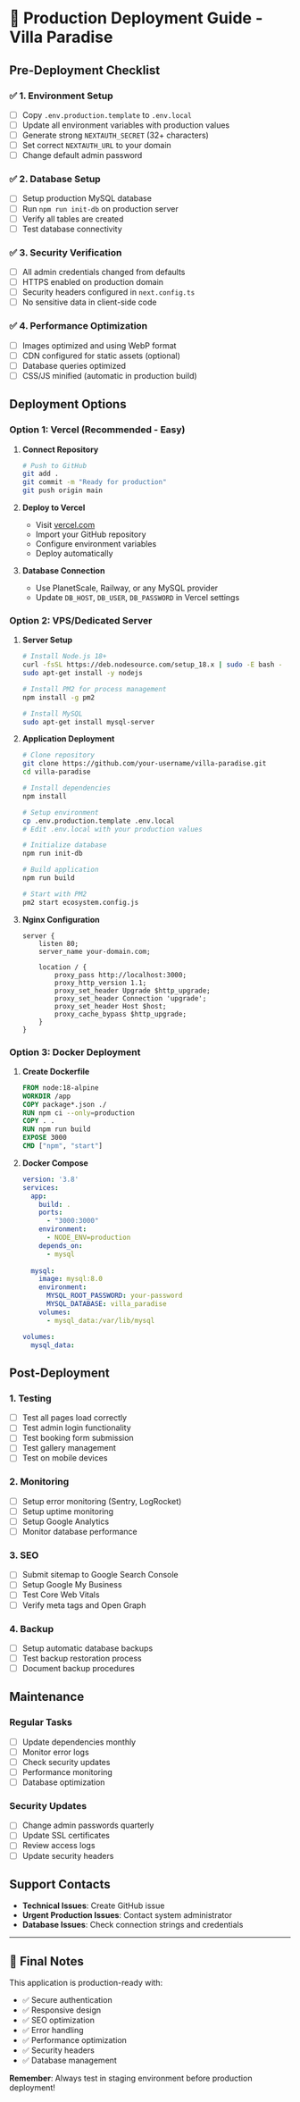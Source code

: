 # 🚀 Production Deployment Guide - Villa Paradise

## Pre-Deployment Checklist

### ✅ 1. Environment Setup
- [ ] Copy `.env.production.template` to `.env.local`
- [ ] Update all environment variables with production values
- [ ] Generate strong `NEXTAUTH_SECRET` (32+ characters)
- [ ] Set correct `NEXTAUTH_URL` to your domain
- [ ] Change default admin password

### ✅ 2. Database Setup
- [ ] Setup production MySQL database
- [ ] Run `npm run init-db` on production server
- [ ] Verify all tables are created
- [ ] Test database connectivity

### ✅ 3. Security Verification
- [ ] All admin credentials changed from defaults
- [ ] HTTPS enabled on production domain
- [ ] Security headers configured in `next.config.ts`
- [ ] No sensitive data in client-side code

### ✅ 4. Performance Optimization
- [ ] Images optimized and using WebP format
- [ ] CDN configured for static assets (optional)
- [ ] Database queries optimized
- [ ] CSS/JS minified (automatic in production build)

## Deployment Options

### Option 1: Vercel (Recommended - Easy)

1. **Connect Repository**
   ```bash
   # Push to GitHub
   git add .
   git commit -m "Ready for production"
   git push origin main
   ```

2. **Deploy to Vercel**
   - Visit [vercel.com](https://vercel.com)
   - Import your GitHub repository
   - Configure environment variables
   - Deploy automatically

3. **Database Connection**
   - Use PlanetScale, Railway, or any MySQL provider
   - Update `DB_HOST`, `DB_USER`, `DB_PASSWORD` in Vercel settings

### Option 2: VPS/Dedicated Server

1. **Server Setup**
   ```bash
   # Install Node.js 18+
   curl -fsSL https://deb.nodesource.com/setup_18.x | sudo -E bash -
   sudo apt-get install -y nodejs
   
   # Install PM2 for process management
   npm install -g pm2
   
   # Install MySQL
   sudo apt-get install mysql-server
   ```

2. **Application Deployment**
   ```bash
   # Clone repository
   git clone https://github.com/your-username/villa-paradise.git
   cd villa-paradise
   
   # Install dependencies
   npm install
   
   # Setup environment
   cp .env.production.template .env.local
   # Edit .env.local with your production values
   
   # Initialize database
   npm run init-db
   
   # Build application
   npm run build
   
   # Start with PM2
   pm2 start ecosystem.config.js
   ```

3. **Nginx Configuration**
   ```nginx
   server {
       listen 80;
       server_name your-domain.com;
       
       location / {
           proxy_pass http://localhost:3000;
           proxy_http_version 1.1;
           proxy_set_header Upgrade $http_upgrade;
           proxy_set_header Connection 'upgrade';
           proxy_set_header Host $host;
           proxy_cache_bypass $http_upgrade;
       }
   }
   ```

### Option 3: Docker Deployment

1. **Create Dockerfile**
   ```dockerfile
   FROM node:18-alpine
   WORKDIR /app
   COPY package*.json ./
   RUN npm ci --only=production
   COPY . .
   RUN npm run build
   EXPOSE 3000
   CMD ["npm", "start"]
   ```

2. **Docker Compose**
   ```yaml
   version: '3.8'
   services:
     app:
       build: .
       ports:
         - "3000:3000"
       environment:
         - NODE_ENV=production
       depends_on:
         - mysql
     
     mysql:
       image: mysql:8.0
       environment:
         MYSQL_ROOT_PASSWORD: your-password
         MYSQL_DATABASE: villa_paradise
       volumes:
         - mysql_data:/var/lib/mysql
   
   volumes:
     mysql_data:
   ```

## Post-Deployment

### 1. Testing
- [ ] Test all pages load correctly
- [ ] Test admin login functionality
- [ ] Test booking form submission
- [ ] Test gallery management
- [ ] Test on mobile devices

### 2. Monitoring
- [ ] Setup error monitoring (Sentry, LogRocket)
- [ ] Setup uptime monitoring
- [ ] Setup Google Analytics
- [ ] Monitor database performance

### 3. SEO
- [ ] Submit sitemap to Google Search Console
- [ ] Setup Google My Business
- [ ] Test Core Web Vitals
- [ ] Verify meta tags and Open Graph

### 4. Backup
- [ ] Setup automatic database backups
- [ ] Test backup restoration process
- [ ] Document backup procedures

## Maintenance

### Regular Tasks
- [ ] Update dependencies monthly
- [ ] Monitor error logs
- [ ] Check security updates
- [ ] Performance monitoring
- [ ] Database optimization

### Security Updates
- [ ] Change admin passwords quarterly
- [ ] Update SSL certificates
- [ ] Review access logs
- [ ] Update security headers

## Support Contacts

- **Technical Issues**: Create GitHub issue
- **Urgent Production Issues**: Contact system administrator
- **Database Issues**: Check connection strings and credentials

---

## 🎯 Final Notes

This application is production-ready with:
- ✅ Secure authentication
- ✅ Responsive design
- ✅ SEO optimization
- ✅ Error handling
- ✅ Performance optimization
- ✅ Security headers
- ✅ Database management

**Remember**: Always test in staging environment before production deployment!